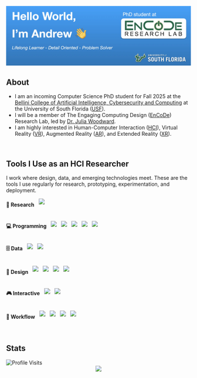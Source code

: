 <!-- Header Image Goes Here -->
<img src="header.webp" alt="Header Image">

## About

- I am an incoming Computer Science PhD student for Fall 2025 at the [Bellini College of Artificial Intelligence, Cybersecurity and Computing](https://www.usf.edu/ai-cybersecurity-computing/) at the University of South Florida ([USF](https://www.usf.edu)).
- I will be a member of The Engaging Computing Design ([EnCoDe](https://encoderesearchlab.org)) Research Lab, led by [Dr. Julia Woodward](https://juliawoodward.wordpress.com/about-me/).
- I am highly interested in Human-Computer Interaction ([HCI](https://en.wikipedia.org/wiki/Human–computer_interaction)), Virtual Reality ([VR](https://en.wikipedia.org/wiki/Virtual_reality)), Augmented Reality ([AR](https://en.wikipedia.org/wiki/Augmented_reality)), and Extended Reality ([XR](https://en.wikipedia.org/wiki/Extended_reality)).

<br>

## Tools I Use as an HCI Researcher

I work where design, data, and emerging technologies meet. These are the tools I use regularly for research, prototyping, experimentation, and deployment.

<div style="display: flex; align-items: center; gap: 12px; margin-bottom: 12px;">
  <strong>🔬 Research</strong>
  <img src="https://skillicons.dev/icons?i=latex" height="32">
</div>
<br>
<div style="display: flex; align-items: center; gap: 12px; margin-bottom: 12px;">
  <strong>💻 Programming</strong>
  <img src="https://skillicons.dev/icons?i=python" height="32">
  <img src="https://skillicons.dev/icons?i=js" height="32">
  <img src="https://skillicons.dev/icons?i=ts" height="32">
  <img src="https://skillicons.dev/icons?i=swift" height="32">
  <img src="https://skillicons.dev/icons?i=nodejs" height="32">
</div>
<br>
<div style="display: flex; align-items: center; gap: 12px; margin-bottom: 12px;">
  <strong>🗄️ Data</strong>
  <img src="https://skillicons.dev/icons?i=mysql" height="32">
  <img src="https://skillicons.dev/icons?i=postgres" height="32">
</div>
<br>
<div style="display: flex; align-items: center; gap: 12px; margin-bottom: 12px;">
  <strong>🎨 Design</strong>
  <img src="https://skillicons.dev/icons?i=figma" height="32">
  <img src="https://skillicons.dev/icons?i=html" height="32">
  <img src="https://skillicons.dev/icons?i=css" height="32">
  <img src="https://skillicons.dev/icons?i=react" height="32">
</div>
<br>
<div style="display: flex; align-items: center; gap: 12px; margin-bottom: 12px;">
  <strong>🎮 Interactive</strong>
  <img src="https://skillicons.dev/icons?i=unity" height="32">
  <img src="https://skillicons.dev/icons?i=arduino" height="32">
</div>
<br>
<div style="display: flex; align-items: center; gap: 12px; margin-bottom: 12px;">
  <strong>🧰 Workflow</strong>
  <img src="https://skillicons.dev/icons?i=git" height="32">
  <img src="https://skillicons.dev/icons?i=github" height="32">
  <img src="https://skillicons.dev/icons?i=vscode" height="32">
  <img src="https://skillicons.dev/icons?i=vim" height="32">
</div>

<br>

## Stats

<img src="https://komarev.com/ghpvc/?username=AndrewUSF&style=flat-square&color=blue" alt="Profile Visits">
<div align="center">
  <img src="https://github-readme-streak-stats.herokuapp.com/?user=AndrewUSF"/>
</div>

<!--
**AndrewUSF/AndrewUSF** is a ✨ _special_ ✨ repository because its `README.md` (this file) appears on your GitHub profile.

Here are some ideas to get you started:

- 🔭 I’m currently working on ...
- 🌱 I’m currently learning ...
- 👯 I’m looking to collaborate on ...
- 🤔 I’m looking for help with ...
- 💬 Ask me about ...
- 📫 How to reach me: ...
- 😄 Pronouns: ...
- ⚡ Fun fact: ...
-->
